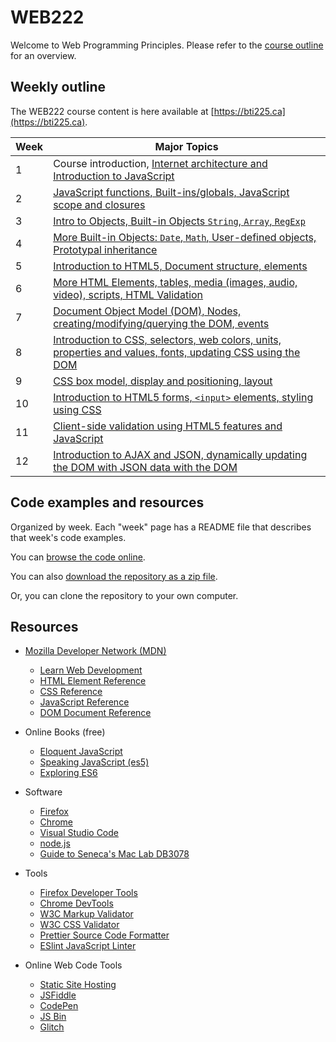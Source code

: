 # WEB222

Welcome to Web Programming Principles. Please refer
to the [course outline](https://ict.senecacollege.ca/course/bti225) for an overview.

## Weekly outline

The WEB222 course content is here available at [https://bti225.ca](https://bti225.ca).

| Week | Major Topics |
|------|--------------|
|1     | Course introduction, [Internet architecture and Introduction to JavaScript](weeks/week01/README.md) |
|2     | [JavaScript functions, Built-ins/globals, JavaScript scope and closures](weeks/week02/README.md) |
|3     | [Intro to Objects, Built-in Objects `String`, `Array`, `RegExp`](weeks/week03/README.md) |
|4     | [More Built-in Objects: `Date`, `Math`, User-defined objects, Prototypal inheritance](weeks/week04/README.md) |
|5     | [Introduction to HTML5, Document structure, elements](weeks/week05/README.md) |
|6     | [More HTML Elements, tables, media (images, audio, video), scripts, HTML Validation](weeks/week06/README.md) |
|7     | [Document Object Model (DOM), Nodes, creating/modifying/querying the DOM, events](weeks/week07/README.md) |
|8     | [Introduction to CSS, selectors, web colors, units, properties and values, fonts, updating CSS using the DOM](weeks/week08/README.md) |
|9     | [CSS box model, display and positioning, layout](weeks/week09/README.md) |
|10    | [Introduction to HTML5 forms, `<input>` elements, styling using CSS](weeks/week10/README.md) |
|11    | [Client-side validation using HTML5 features and JavaScript](weeks/week11/README.md) |
|12    | [Introduction to AJAX and JSON, dynamically updating the DOM with JSON data with the DOM](weeks/week12/README.md) |

## Code examples and resources

Organized by week. Each "week" page has a README file that describes that week's code examples.

You can [browse the code online](https://github.com/sictweb/bti225).

You can also [download the repository as a zip file](https://github.com/sictweb/bti225/archive/master.zip).

Or, you can clone the repository to your own computer.

## Resources

* [Mozilla Developer Network (MDN)](https://developer.mozilla.org/en-US/)
    * [Learn Web Development](https://developer.mozilla.org/en-US/docs/Learn)
    * [HTML Element Reference](https://developer.mozilla.org/en-US/docs/Web/HTML/Element)
    * [CSS Reference](https://developer.mozilla.org/en-US/docs/Web/CSS/Reference)
    * [JavaScript Reference](https://developer.mozilla.org/en-US/docs/Web/JavaScript/Reference)
    * [DOM Document Reference](https://developer.mozilla.org/en-US/docs/Web/API/document)

* Online Books (free)
    * [Eloquent JavaScript](https://eloquentjavascript.net/)
    * [Speaking JavaScript (es5)](http://speakingjs.com/es5/index.html)
    * [Exploring ES6](http://exploringjs.com/es6/index.html)

* Software
    * [Firefox](https://www.mozilla.org/en-US/firefox/new/)
    * [Chrome](https://www.google.com/chrome/)
    * [Visual Studio Code](https://code.visualstudio.com/)
    * [node.js](https://nodejs.org/en/)
    * [Guide to Seneca's Mac Lab DB3078](https://petermcintyre.com/topics/computer-lab-t3078-web-client/)

* Tools
    * [Firefox Developer Tools](https://developer.mozilla.org/en-US/docs/Tools)
    * [Chrome DevTools](https://developers.google.com/web/tools/chrome-devtools/)
    * [W3C Markup Validator](http://validator.w3.org/)
    * [W3C CSS Validator](https://jigsaw.w3.org/css-validator/)
    * [Prettier Source Code Formatter](https://prettier.io/)
    * [ESlint JavaScript Linter](https://eslint.org/)

* Online Web Code Tools
    * [Static Site Hosting](static-site-hosting.md)
    * [JSFiddle](https://jsfiddle.net/)
    * [CodePen](https://codepen.io/)
    * [JS Bin](http://jsbin.com/?html,js,output)
    * [Glitch](https://glitch.com)
